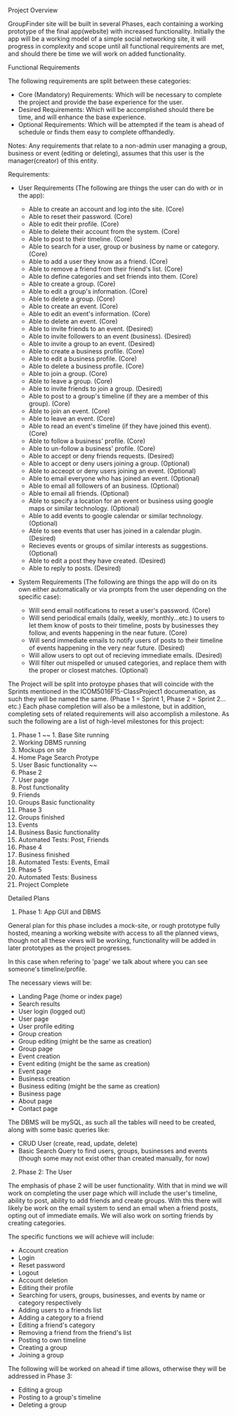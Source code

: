 
Project Overview

GroupFinder site will be built in several Phases, each containing a working prototype of the final app(website) with increased functionality. Initially the app will be a working model of a simple social networking site, it will progress in complexity and scope until all functional requirements are met, and should there be time we will work on added functionality.

Functional Requirements

The following requirements are split between these categories:
- Core (Mandatory) Requirements: Which will be necessary to complete the project and provide the base experience for the user.
- Desired Requirements: Which will be accomplished should there be time, and will enhance the base experience.
- Optional Requirements: Which will be attempted if the team is ahead of schedule or finds them easy to complete offhandedly.

Notes: Any requirements that relate to a non-admin user managing a group, business or event (editing or deleting), assumes that this user is the manager(creator) of this entity.

Requirements:
- User Requirements (The following are things the user can do with or in the app):
  - Able to create an account and log into the site. (Core)
  - Able to reset their password. (Core)
  - Able to edit their profile. (Core)
  - Able to delete their account from the system. (Core)
  - Able to post to their timeline. (Core)
  - Able to search for a user, group or business by name or category. (Core)
  - Able to add a user they know as a friend. (Core)
  - Able to remove a friend from their friend's list. (Core)
  - Able to define categories and set friends into them. (Core)
  - Able to create a group. (Core)
  - Able to edit a group's information. (Core)
  - Able to delete a group. (Core)
  - Able to create an event. (Core)
  - Able to edit an event's information. (Core)
  - Able to delete an event. (Core)
  - Able to invite friends to an event. (Desired)
  - Able to invite followers to an event (business). (Desired)
  - Able to invite a group to an event. (Desired)
  - Able to create a business profile. (Core)
  - Able to edit a business profile. (Core)
  - Able to delete a business profile. (Core)
  - Able to join a group. (Core)
  - Able to leave a group. (Core)
  - Able to invite friends to join a group. (Desired)
  - Able to post to a group's timeline (if they are a member of this group). (Core)
  - Able to join an event. (Core)
  - Able to leave an event. (Core)
  - Able to read an event's timeline (if they have joined this event). (Core)
  - Able to follow a business' profile. (Core)
  - Able to un-follow a business' profile. (Core)
  - Able to accept or deny friends requests.  (Desired)
  - Able to accept or deny users joining a group. (Optional)
  - Able to acceopt or deny users joining an event.  (Optional)
  - Able to email everyone who has joined an event. (Optional)
  - Able to email all followers of an business. (Optional)
  - Able to email all friends. (Optional)
  - Able to specify a location for an event or business using google maps or similar technology. (Optional)
  - Able to add events to google calendar or similar technology. (Optional)
  - Able to see events that user has joined in a calendar plugin. (Desired)
  - Recieves events or groups of similar interests as suggestions. (Optional)
  - Able to edit a post they have created. (Desired)
  - Able to reply to posts.  (Desired)

- System Requirements (The following are things the app will do on its own either automatically or via prompts from the user depending on the specific case): 
  - Will send email notifications to reset a user's password. (Core)
  - Will send periodical emails (daily, weekly, monthly...etc.) to users to let them know of posts to their timeline, posts by businesses they follow, and events happening in the near future. (Core)
  - Will send immediate emails to notify users of posts to their timeline of events happening in the very near future. (Desired)
  - Will allow users to opt out of recieving immediate emails. (Desired)
  - Will filter out mispelled or unused categories, and replace them with the proper or closest matches. (Optional)


The Project will be split into protoype phases that will coincide with the Sprints mentioned in the ICOM5016F15-ClassProject1 documenation, as such they will be named the same. (Phase 1 = Sprint 1, Phase 2 = Sprint 2... etc.) Each phase completion will also be a milestone, but in addition, completing sets of related requirements will also accomplish a milestone. As such the following are a list of high-level milestones for this project:

1. Phase 1
 ~~ 1. Base Site running 
  2. Working DBMS running 
  3. Mockups on site 
  4. Home Page Search Protype 
  5. User Basic functionality ~~
2. Phase 2
  1. User page
  2. Post functionality
  3. Friends
  4. Groups Basic functionality
3. Phase 3
  1. Groups finished
  2. Events
  3. Business Basic functionality
  4. Automated Tests: Post, Friends
4. Phase 4
  1. Business finished
  2. Automated Tests: Events, Email
5. Phase 5
  1. Automated Tests: Business
  2. Project Complete


Detailed Plans

1. Phase 1: App GUI and DBMS

General plan for this phase includes a mock-site, or rough prototype fully hosted, meaning a working website with access to all the planned views, though not all these views will be working, functionality will be added in later prototypes as the project progresses.

In this case when refering to 'page' we talk about where you can see someone's timeline/profile.

The necessary views will be:
- Landing Page (home or index page)
- Search results
- User login (logged out)
- User page
- User profile editing
- Group creation
- Group editing (might be the same as creation)
- Group page
- Event creation
- Event editing (might be the same as creation)
- Event page
- Business creation
- Business editing (might be the same as creation)
- Business page
- About page
- Contact page

The DBMS will be mySQL, as such all the tables will need to be created, along with some basic queries like:
- CRUD User (create, read, update, delete)
- Basic Search Query to find users, groups, businesses and events (though some may not exist other than created manually, for now)

2. Phase 2: The User

The emphasis of phase 2 will be user functionality. With that in mind we will work on completing the user page which will include the user's timeline, ability to post, ability to add friends and create groups. With this there will likely be work on the email system to send an email when a friend posts, opting out of immediate emails. We will also work on sorting friends by creating categories.

The specific functions we will achieve will include:
- Account creation
- Login
- Reset password
- Logout
- Account deletion
- Editing their profile
- Searching for users, groups, businesses, and events by name or category respectively
- Adding users to a friends list
- Adding a category to a friend
- Editing a friend's category
- Removing a friend from the friend's list
- Posting to own timeline
- Creating a group
- Joining a group

The following will be worked on ahead if time allows, otherwise they will be addressed in Phase 3:
- Editing a group
- Posting to a group's timeline
- Deleting a group

